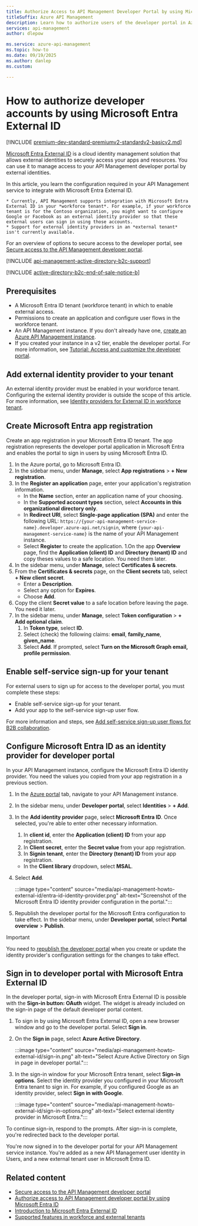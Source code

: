 ```yaml
---
title: Authorize Access to API Management Developer Portal by using Microsoft Entra External ID
titleSuffix: Azure API Management
description: Learn how to authorize users of the developer portal in Azure API Management by using Microsoft Entra External ID
services: api-management
author: dlepow

ms.service: azure-api-management
ms.topic: how-to
ms.date: 09/19/2025
ms.author: danlep
ms.custom:

---
```


# How to authorize developer accounts by using Microsoft Entra External ID

[!INCLUDE [premium-dev-standard-premiumv2-standardv2-basicv2.md](../../includes/api-management-availability-premium-dev-standard-premiumv2-standardv2-basicv2.md)]

[Microsoft Entra External ID](/entra/external-id/external-identities-overview) is a cloud identity management solution that allows external identities to securely access your apps and resources. You can use it to manage access to your API Management developer portal by external identities. 

In this article, you learn the configuration required in your API Management service to integrate with Microsoft Entra External ID. 

    * Currently, API Management supports integration with Microsoft Entra External ID in your *workforce tenant*. For example, if your workforce tenant is for the Contoso organization, you might want to configure Google or Facebook as an external identity provider so that these external users can sign in using those accounts. 
    * Support for external identity providers in an *external tenant* isn't currently available.

For an overview of options to secure access to the developer portal, see [Secure access to the API Management developer portal](secure-developer-portal-access.md).

[!INCLUDE [api-management-active-directory-b2c-support](../../includes/api-management-active-directory-b2c-support.md)]

[!INCLUDE [active-directory-b2c-end-of-sale-notice-b](../../includes/active-directory-b2c-end-of-sale-notice-b.md)]

## Prerequisites

* A Microsoft Entra ID tenant (workforce tenant) in which to enable external access.
* Permissions to create an application and configure user flows in the workforce tenant.
* An API Management instance. If you don't already have one, [create an Azure API Management instance](get-started-create-service-instance.md).
* If you created your instance in a v2 tier, enable the developer portal. For more information, see [Tutorial: Access and customize the developer portal](api-management-howto-developer-portal-customize.md).



## Add external identity provider to your tenant

An external identity provider must be enabled in your workforce tenant. Configuring the external identity provider is outside the scope of this article. For more information, see [Identity providers for External ID in workforce tenant](/entra/external-id/identity-providers).

## Create Microsoft Entra app registration

Create an app registration in your Microsoft Entra ID tenant. The app registration represents the developer portal application in Microsoft Entra and enables the portal to sign in users by using Microsoft Entra ID.

1. In the Azure portal, go to Microsoft Entra ID. 
1. In the sidebar menu, under **Manage**, select **App registrations** >  **+ New registration**.
1. In the **Register an application** page, enter your application's registration information.
    * In the **Name** section, enter an application name of your choosing.
    * In the **Supported account types** section, select **Accounts in this organizational directory only**.
    * In **Redirect URI**, select **Single-page application (SPA)** and enter the following URL: `https://{your-api-management-service-name}.developer.azure-api.net/signin`, where `{your-api-management-service-name}` is the name of your API Management instance.
    * Select **Register** to create the application.
1.On the app **Overview** page, find the **Application (client) ID** and **Directory (tenant) ID** and copy theses values to a safe location. You need them later.
1. In the sidebar menu, under **Manage**, select **Certificates & secrets**. 
1. From the **Certificates & secrets** page, on the **Client secrets** tab, select **+ New client secret**. 
    * Enter a **Description**.
    * Select any option for **Expires**.
    * Choose **Add**. 
1. Copy the client **Secret value** to a safe location before leaving the page. You need it later. 
1. In the sidebar menu, under **Manage**, select **Token configuration** > **+ Add optional claim**.
    1. In **Token type**, select **ID**.
    1. Select (check) the following claims: **email**, **family_name**, **given_name**.
    1. Select **Add**. If prompted, select **Turn on the Microsoft Graph email, profile permission**.

## Enable self-service sign-up for your tenant

For external users to sign up for access to the developer portal, you must complete these steps:

* Enable self-service sign-up for your tenant. 
* Add your app to the self-service sign-up user flow. 

For more information and steps, see [Add self-service sign-up user flows for B2B collaboration](/entra/external-id/self-service-sign-up-user-flow).

## Configure Microsoft Entra ID as an identity provider for developer portal

In your API Management instance, configure the Microsoft Entra ID identity provider. You need the values you copied from your app registration in a previous section.

1. In the [Azure portal](https://portal.azure.com) tab, navigate to your API Management instance.
1. In the sidebar menu, under **Developer portal**, select **Identities** > **+ Add**.
1. In the **Add identity provider** page, select **Microsoft Entra ID**. Once selected, you're able to enter other necessary information. 
    1. In **client id**, enter the **Application (client) ID** from your app registration.
    1. In **Client secret**, enter the **Secret value** from your app registration.
    1. In **Signin tenant**, enter the **Directory (tenant) ID** from your app registration.
    * In the **Client library** dropdown, select **MSAL**.
1. Select **Add**.

    :::image type="content" source="media/api-management-howto-external-id/entra-id-identity-provider.png" alt-text="Screenshot of the Microsoft Entra ID identity provider configuration in the portal.":::
1. Republish the developer portal for the Microsoft Entra configuration to take effect. In the sidebar menu, under **Developer portal**, select **Portal overview** > **Publish**.   

> [!IMPORTANT]
> You need to [republish the developer portal](developer-portal-overview.md#publish-the-portal) when you create or update the identity provider's configuration settings for the changes to take effect.

## Sign in to developer portal with Microsoft Entra External ID

In the developer portal, sign-in with Microsoft Entra External ID is possible with the **Sign-in button: OAuth** widget. The widget is already included on the sign-in page of the default developer portal content.

1. To sign in by using Microsoft Entra External ID, open a new browser window and go to the developer portal. Select **Sign in**.

1. On the **Sign in** page, select **Azure Active Directory**.

    :::image type="content" source="media/api-management-howto-external-id/sign-in.png" alt-text="Select Azure Active Directory on Sign in page in developer portal.":::

1. In the sign-in window for your Microsoft Entra tenant, select **Sign-in options**. Select the identity provider you configured in your Microsoft Entra tenant to sign in. For example, if you configured Google as an identity provider, select **Sign in with Google**.

    :::image type="content" source="media/api-management-howto-external-id/sign-in-options.png" alt-text="Select external identity provider in Microsoft Entra.":::

To continue sign-in, respond to the prompts. After sign-in is complete, you're redirected back to the developer portal. 

You're now signed in to the developer portal for your API Management service instance. You're added as a new API Management user identity in Users, and a new external tenant user in Microsoft Entra ID.

## Related content

* [Secure access to the API Management developer portal](secure-developer-portal-access.md)
* [Authorize access to API Management developer portal by using Microsoft Entra ID](api-management-howto-aad.md)
* [Introduction to Microsoft Entra External ID](/entra/external-id/external-identities-overview)
* [Supported features in workforce and external tenants](/entra/external-id/customers/concept-supported-features-customers)
